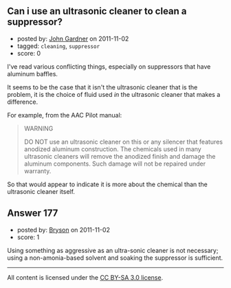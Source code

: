 ## Can i use an ultrasonic cleaner to clean a suppressor?

- posted by: [John Gardner](https://stackexchange.com/users/-1/102-john-gardner) on 2011-11-02
- tagged: `cleaning`, `suppressor`
- score: 0

<p>I've read various conflicting things, especially on suppressors that have aluminum baffles.  </p>

<p>It seems to be the case that it isn't the ultrasonic cleaner that is the problem, it is the choice of fluid used <em>in</em> the ultrasonic cleaner that makes a difference.</p>

<p>For example, from the AAC Pilot manual: </p>

<blockquote>
  <p>WARNING </p>
  
  <p>DO NOT use an ultrasonic cleaner on this or any silencer that features anodized aluminum 
  construction. The chemicals used in many ultrasonic cleaners will remove the anodized finish
  and damage the aluminum components. Such damage will not be repaired under warranty. </p>
</blockquote>

<p>So that would appear to indicate it is more about the chemical than the ultrasonic cleaner itself.</p>



## Answer 177

- posted by: [Bryson](https://stackexchange.com/users/-1/32-bryson) on 2011-11-02
- score: 1

<p>Using something as aggressive as an ultra-sonic cleaner is not necessary; using a non-amonia-based solvent and soaking the suppressor is sufficient. </p>




---

All content is licensed under the [CC BY-SA 3.0 license](https://creativecommons.org/licenses/by-sa/3.0/).
